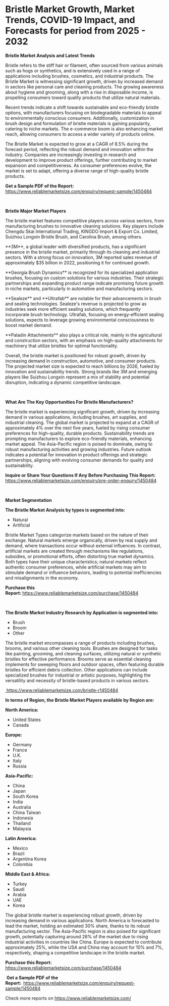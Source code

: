 <p><h1>Bristle Market Growth, Market Trends, COVID-19 Impact, and Forecasts for period from 2025 - 2032</h1></p><p><strong>Bristle Market Analysis and Latest Trends</strong></p>
<p><p>Bristle refers to the stiff hair or filament, often sourced from various animals such as hogs or synthetics, and is extensively used in a range of applications including brushes, cosmetics, and industrial products. The Bristle Market is witnessing significant growth, driven by increased demand in sectors like personal care and cleaning products. The growing awareness about hygiene and grooming, along with a rise in disposable income, is propelling consumers toward quality products that utilize natural materials.</p><p>Recent trends indicate a shift towards sustainable and eco-friendly bristle options, with manufacturers focusing on biodegradable materials to appeal to environmentally conscious consumers. Additionally, customization in brush design and formulation of bristle materials is gaining popularity, catering to niche markets. The e-commerce boom is also enhancing market reach, allowing consumers to access a wider variety of products online.</p><p>The Bristle Market is expected to grow at a CAGR of 8.5% during the forecast period, reflecting the robust demand and innovation within the industry. Companies are increasingly investing in research and development to improve product offerings, further contributing to market expansion and competitiveness. As consumer preferences evolve, the market is set to adapt, offering a diverse range of high-quality bristle products.</p></p>
<p><strong>Get a Sample PDF of the Report:&nbsp;</strong> <a href="https://www.reliablemarketsize.com/enquiry/request-sample/1450484?utm_campaign=1911&utm_medium=2&utm_source=Github&utm_content=ia&utm_term=30012025&utm_id=bristle">https://www.reliablemarketsize.com/enquiry/request-sample/1450484</a></p>
<p>&nbsp;</p>
<p><strong>Bristle Major Market Players</strong></p>
<p><p>The bristle market features competitive players across various sectors, from manufacturing brushes to innovative cleaning solutions. Key players include Chengdu Skai International Trading, KINGDO Import & Export Co. Limited, Suizhou Longxin Bristle Brush, and Carolina Brush, among others. </p><p>**3M**, a global leader with diversified products, has a significant presence in the bristle market, primarily through its cleaning and industrial sectors. With a strong focus on innovation, 3M reported sales revenue of approximately $35 billion in 2022, positioning it for continued growth.</p><p>**Georgia Brush Dynamics** is recognized for its specialized application brushes, focusing on custom solutions for various industries. Their strategic partnerships and expanding product range indicate promising future growth in niche markets, particularly in automotive and manufacturing sectors.</p><p>**Sealeze** and **Ultrafab** are notable for their advancements in brush and sealing technologies. Sealeze's revenue is projected to grow as industries seek more efficient sealing solutions, which frequently incorporate brush technology. Ultrafab, focusing on energy-efficient sealing solutions, expects to leverage growing environmental consciousness to boost market demand.</p><p>**Paladin Attachments** also plays a critical role, mainly in the agricultural and construction sectors, with an emphasis on high-quality attachments for machinery that utilize bristles for optimal functionality.</p><p>Overall, the bristle market is positioned for robust growth, driven by increasing demand in construction, automotive, and consumer products. The projected market size is expected to reach billions by 2026, fueled by innovation and sustainability trends. Strong brands like 3M and emerging players like Suizhou Longxin represent a mix of stability and potential disruption, indicating a dynamic competitive landscape.</p></p>
<p>&nbsp;</p>
<p><strong>What Are The Key Opportunities For Bristle Manufacturers?</strong></p>
<p><p>The bristle market is experiencing significant growth, driven by increasing demand in various applications, including brushes, art supplies, and industrial cleaning. The global market is projected to expand at a CAGR of approximately 4% over the next five years, fueled by rising consumer preferences for high-quality, durable products. Sustainability trends are prompting manufacturers to explore eco-friendly materials, enhancing market appeal. The Asia-Pacific region is poised to dominate, owing to robust manufacturing activities and growing industries. Future outlook indicates a potential for innovation in product offerings and strategic partnerships, aligning with evolving consumer demands for quality and sustainability.</p></p>
<p><strong>Inquire or Share Your Questions If Any Before Purchasing This Report:</strong> <a href="https://www.reliablemarketsize.com/enquiry/pre-order-enquiry/1450484?utm_campaign=1911&utm_medium=2&utm_source=Github&utm_content=ia&utm_term=30012025&utm_id=bristle">https://www.reliablemarketsize.com/enquiry/pre-order-enquiry/1450484</a></p>
<p>&nbsp;</p>
<p><strong>Market Segmentation</strong></p>
<p><strong>The Bristle Market Analysis by types is segmented into:</strong></p>
<p><ul><li>Natural</li><li>Artificial</li></ul></p>
<p><p>Bristle Market Types categorize markets based on the nature of their exchange. Natural markets emerge organically, driven by real supply and demand, where transactions occur without external influences. In contrast, artificial markets are created through mechanisms like regulations, subsidies, or promotional efforts, often distorting true market dynamics. Both types have their unique characteristics; natural markets reflect authentic consumer preferences, while artificial markets may aim to stimulate demand or influence behaviors, leading to potential inefficiencies and misalignments in the economy.</p></p>
<p><strong>Purchase this Report:&nbsp;</strong><a href="https://www.reliablemarketsize.com/purchase/1450484?utm_campaign=1911&utm_medium=2&utm_source=Github&utm_content=ia&utm_term=30012025&utm_id=bristle">https://www.reliablemarketsize.com/purchase/1450484</a></p>
<p>&nbsp;</p>
<p><strong>The Bristle Market Industry Research by Application is segmented into:</strong></p>
<p><ul><li>Brush</li><li>Broom</li><li>Other</li></ul></p>
<p><p>The bristle market encompasses a range of products including brushes, brooms, and various other cleaning tools. Brushes are designed for tasks like painting, grooming, and cleaning surfaces, utilizing natural or synthetic bristles for effective performance. Brooms serve as essential cleaning implements for sweeping floors and outdoor spaces, often featuring durable bristles for efficient debris collection. Other applications can include specialized brushes for industrial or artistic purposes, highlighting the versatility and necessity of bristle-based products in various sectors.</p></p>
<p><a href="https://www.reliablemarketsize.com/bristle-r1450484?utm_campaign=1911&utm_medium=2&utm_source=Github&utm_content=ia&utm_term=30012025&utm_id=bristle">&nbsp;https://www.reliablemarketsize.com/bristle-r1450484</a></p>
<p><strong>In terms of Region, the Bristle Market Players available by Region are:</strong></p>
<p>
    <p> <strong> North America: </strong>
        <ul>
            <li>United States</li>
            <li>Canada</li>
        </ul>
        </p> 
    <p> <strong> Europe: </strong>
        <ul>
            <li>Germany</li>
            <li>France</li>
            <li>U.K.</li>
            <li>Italy</li>
            <li>Russia</li>
        </ul>
        </p> 
    <p> <strong> Asia-Pacific: </strong>
        <ul>
            <li>China</li>
            <li>Japan</li>
            <li>South Korea</li>
            <li>India</li>
            <li>Australia</li>
            <li>China Taiwan</li>
            <li>Indonesia</li>
            <li>Thailand</li>
            <li>Malaysia</li>
        </ul>
        </p> 
    <p> <strong> Latin America: </strong>
        <ul>
            <li>Mexico</li>
            <li>Brazil</li>
            <li>Argentina Korea</li>
            <li>Colombia</li>
        </ul>
        </p> 
    <p> <strong> Middle East & Africa: </strong>
        <ul>
            <li>Turkey</li>
            <li>Saudi</li>
            <li>Arabia</li>
            <li>UAE</li>
            <li>Korea</li>
        </ul>
    </p>
    </p>
<p><p>The global bristle market is experiencing robust growth, driven by increasing demand in various applications. North America is forecasted to lead the market, holding an estimated 30% share, thanks to its robust manufacturing sector. The Asia-Pacific region is also poised for significant growth, potentially capturing around 28% of the market due to rising industrial activities in countries like China. Europe is expected to contribute approximately 25%, while the USA and China may account for 10% and 7%, respectively, shaping a competitive landscape in the bristle market.</p></p>
<p><strong>Purchase this Report: </strong><a href="https://www.reliablemarketsize.com/purchase/1450484?utm_campaign=1911&utm_medium=2&utm_source=Github&utm_content=ia&utm_term=30012025&utm_id=bristle">https://www.reliablemarketsize.com/purchase/1450484</a></p>
<p>&nbsp;<strong>Get a Sample PDF of the Report:&nbsp;&nbsp;</strong><a href="https://www.reliablemarketsize.com/enquiry/request-sample/1450484?utm_campaign=1911&utm_medium=2&utm_source=Github&utm_content=ia&utm_term=30012025&utm_id=bristle">https://www.reliablemarketsize.com/enquiry/request-sample/1450484</a></p>
<p><strong></strong></p>
<p>Check more reports on <a href="https://www.reliablemarketsize.com/?utm_campaign=1911&utm_medium=2&utm_source=Github&utm_content=ia&utm_term=30012025&utm_id=bristle">https://www.reliablemarketsize.com/</a></p>